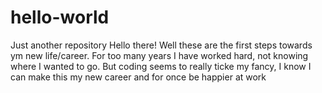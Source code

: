 # hello-world
Just another repository
Hello there! Well these are the first steps towards ym new life/career. 
For too many years I have worked hard, not knowing where I wanted to go. 
But coding seems to really ticke my fancy, I know I can make this my new career
and for once be happier at work

